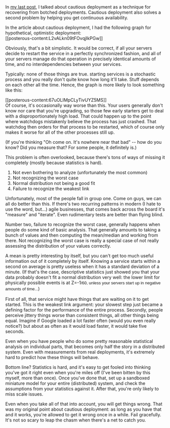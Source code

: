<!--
.. title: Cautious deployment for continuous availability
.. date: 2010/10/04 13:37
.. slug: cautious-deployment-for-continuous-availability
.. link:
.. description:
.. tags: 
-->


<div>In <a href="http://lvh.posterous.com/designing-a-continuous-deployment-system-caut">my last post</a>, I talked about cautious deployment as a technique for recovering from botched deployments. Cautious deployment&nbsp;also solves a second problem by helping you get continuous availability.</div>
<p />
<div>In the article about cautious deployment, I had the following graph for hypothetical, optimistic deployment:</div>
<div>[[posterous-content:L2vALkn09tFOvqjIkPGw]]</div>
<p />
<div>Obviously, that's a bit simplistic. It would be correct, if all your servers decide to restart the service in a perfectly synchronized fashion, and all of your servers manage do that operation in precisely identical amounts of time, and no interdependencies between your services.</div>
<p />
<div>Typically: none of those things are true. starting services is a stochastic process and you really don't quite know how long it'll take. Stuff depends on each other all the time. Hence, the graph is more likely to look something like this:</div>
<p />
<div>[[posterous-content:67uOLIMpCLyTivUYZ5MS]]</div>
<div>Of course, it's occasionally way worse than this. Your users generally don't know nor care that you're upgrading, so those few early starters get to deal with a disproportionately high load. That could happen up to the point where watchdogs mistakenly believe the process has just crashed. That watchdog then orders for that process to be restarted, which of course only makes it worse for all of the other processes still up.</div>
<p />
<div>(If you're thinking "Oh come on. It's nowhere near that bad" -- how do you know? Did you measure that? For some people, it definitely is.)</div>
<p />
<div>This problem is often overlooked, because there's tons of ways of missing it completely (mostly because&nbsp;statistics is hard).</div>
<div><ol>
<li>Not even bothering to analyze (unfortunately the most common)</li>
<li>Not recognizing the worst case</li>
<li>Normal distribution not being a good fit</li>
<li>Failure to recognize the weakest link</li>
</ol></div>
<div>Unfortunately, most of the people fall in group one. Come on guys, we can all do better than this. If there's two recurring patterns in modern (I hate to use the word, but...) agile businesses, that comes back across the board it's "measure" and "iterate". Even rudimentary tests are better than flying blind.</div>
<p />
<div>Number two, failure to recognize the worst case, generally happens when people do some kind of basic analysis. That generally amounts to taking a bunch of values and then computing the mean/median and working from there. Not recognizing the worst case is really a special case of not really assessing the distribution of your values correctly.</div>
<p />
<div>A mean is pretty interesting by itself, but you can't get too much useful information out of it completely by itself. Knowing a service starts within a second on average is pretty useless when it has a standard deviation of a minute. (If that's the case, descriptive statistics just showed you that your data probably doesn't fit a normal distribution very well: the lower limit for physically possible events is at Z=-1<span style="font-family: sans-serif; font-size: 13px; line-height: 19px;">/60, unless your servers start up in negative amounts of time...</span>)</div>
<p />
<div>First of all, that service might have things that are waiting on it to get started. This is the weakest link argument: your slowest step just became a defining factor for the performance of the entire process.&nbsp;Secondly, people perceive jittery things worse than consistent things, all other things being equal. Imagine if Google loaded a lot faster often (would you even really notice?) but about as often as it would load faster, it would take five seconds.</div>
<p />
<div>Even when you have people who do some pretty reasonable statistical analysis on individual parts, that becomes only half the story in a distributed system. Even with measurements from real deployments, it's extremely hard to predict how these things will behave.</div>
<p />
<div>Bottom line? Statistics is hard, and it's easy to get fooled into thinking you've got it right even when you're miles off (I've been bitten by this myself, more than once). Once you've done that, set up a sandboxed miniature model for your entire (distributed) system, and check the assumptions from your statistics against it. After that, you're only likely to miss scale issues.&nbsp;</div>
<p />
<div>Even when you take all of that into account, you will get things wrong. That was my original point about cautious deployment: as long as you have that and it works, you're allowed to get it wrong once in a while. Fail gracefully. It's not so scary to leap the chasm when there's a net to catch you.</div>
